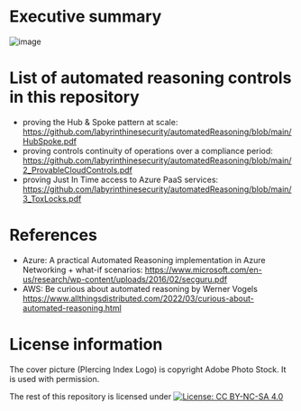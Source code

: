 # Executive summary

![image](https://user-images.githubusercontent.com/94186254/183383242-db066761-77e4-4ca8-b2ad-55c9dc3854ca.png)

# List of automated reasoning controls in this repository

- proving the Hub & Spoke pattern at scale: https://github.com/labyrinthinesecurity/automatedReasoning/blob/main/HubSpoke.pdf
- proving controls continuity of operations over a compliance period: https://github.com/labyrinthinesecurity/automatedReasoning/blob/main/2_ProvableCloudControls.pdf
- proving Just In Time access to Azure PaaS services: https://github.com/labyrinthinesecurity/automatedReasoning/blob/main/3_ToxLocks.pdf 

# References

- Azure: A practical Automated Reasoning implementation in Azure Networking + what-if scenarios: https://www.microsoft.com/en-us/research/wp-content/uploads/2016/02/secguru.pdf
- AWS: Be curious about automated reasoning by Werner Vogels https://www.allthingsdistributed.com/2022/03/curious-about-automated-reasoning.html

# License information
The cover picture (PIercing Index Logo) is copyright Adobe Photo Stock. It is used with permission.

The rest of this repository is licensed under 
[![License: CC BY-NC-SA 4.0](https://img.shields.io/badge/License-CC%20BY--NC--SA%204.0-lightgrey.svg)](https://creativecommons.org/licenses/by-nc-sa/4.0/)
